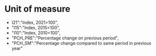 # Unit of measure


- I21":"Index, 2021=100",
- "I15":"Index, 2015=100",
- "I10":"Index, 2010=100",
- "PCH_PRE":"Percentage change on previous period",
- "PCH_SM":"Percentage change compared to same period in previous year"